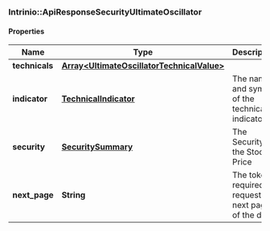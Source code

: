 ### Intrinio::ApiResponseSecurityUltimateOscillator

#### Properties
Name | Type | Description | Notes
------------ | ------------- | ------------- | -------------
**technicals** | [**Array&lt;UltimateOscillatorTechnicalValue&gt;**](UltimateOscillatorTechnicalValue.md) |  | [optional] 
**indicator** | [**TechnicalIndicator**](TechnicalIndicator.md) | The name and symbol of the technical indicator | [optional] 
**security** | [**SecuritySummary**](SecuritySummary.md) | The Security of the Stock Price | [optional] 
**next_page** | **String** | The token required to request the next page of the data | [optional] 


